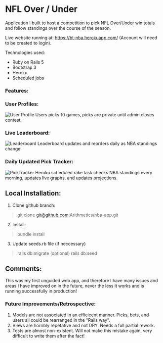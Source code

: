 # NFL Over / Under

Application I built to host a competition to pick NFL Over/Under win totals and follow standings over the course of the season.

Live website running at: https://bt-nba.herokuapp.com/ (Account will need to be created to login).

Technologies used:
* Ruby on Rails 5
* Bootstrap 3
* Heroku
* Scheduled jobs 

### Features:

### User Profiles:
![User Profile](https://i.imgur.com/nSNm77t.png)
Users picks 10 games, picks are private until admin closes contest.

### Live Leaderboard:
![Leaderboard](https://i.imgur.com/1Up8Nz5.png)
Leaderboard updates and reorders daily as NBA standings change.

###  Daily Updated Pick Tracker:
![PickTracker](https://i.imgur.com/cYlQzhZ.png)
Heroku scheduled rake task checks NBA standings every morning, updates live graphs, and updates projections.


## Local Installation:

1. Clone github branch:
> git clone git@github.com:Arithmetics/nba-app.git

2. Install:
> bundle install

3. Update seeds.rb file (if neccessary)
> rails db:migrate
(optional)
> rails db:seed


## Comments:

This was my first unguided web app, and therefore I have many issues and areas I have improved on in the future, never the less it works and is running successfully in production!


### Future Improvements/Retrospective:

1. Models are not associated in an effieicent manner. Picks, bets, and users all could be rearranged in the "Rails way".
2. Views are horribly repetative and not DRY. Needs a full partial rework.
3. Tests are almost non-existent. Will not make this mistake again, very difficult to write them after the fact!
